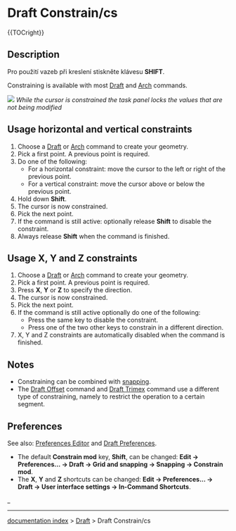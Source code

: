 # Draft Constrain/cs
{{TOCright}}

## Description


<div class="mw-translate-fuzzy">

Pro použití vazeb při kreslení stiskněte klávesu **SHIFT**.


</div>

Constraining is available with most [Draft](Draft_Workbench.md) and [Arch](Arch_Workbench.md) commands.

![](images/Draft_Constrain_taskpanel_example.png ) 
*While the cursor is constrained the task panel locks the values that are not being modified*

## Usage horizontal and vertical constraints 

1.  Choose a [Draft](Draft_Workbench.md) or [Arch](Arch_Workbench.md) command to create your geometry.
2.  Pick a first point. A previous point is required.
3.  Do one of the following:
    -   For a horizontal constraint: move the cursor to the left or right of the previous point.
    -   For a vertical constraint: move the cursor above or below the previous point.
4.  Hold down **Shift**.
5.  The cursor is now constrained.
6.  Pick the next point.
7.  If the command is still active: optionally release **Shift** to disable the constraint.
8.  Always release **Shift** when the command is finished.

## Usage X, Y and Z constraints 

1.  Choose a [Draft](Draft_Workbench.md) or [Arch](Arch_Workbench.md) command to create your geometry.
2.  Pick a first point. A previous point is required.
3.  Press **X**, **Y** or **Z** to specify the direction.
4.  The cursor is now constrained.
5.  Pick the next point.
6.  If the command is still active optionally do one of the following:
    -   Press the same key to disable the constraint.
    -   Press one of the two other keys to constrain in a different direction.
7.  X, Y and Z constraints are automatically disabled when the command is finished.

## Notes

-   Constraining can be combined with [snapping](Draft_Snap.md).
-   The [Draft Offset](Draft_Offset.md) command and [Draft Trimex](Draft_Trimex.md) command use a different type of constraining, namely to restrict the operation to a certain segment.

## Preferences

See also: [Preferences Editor](Preferences_Editor.md) and [Draft Preferences](Draft_Preferences.md).

-   The default **Constrain mod** key, **Shift**, can be changed: **Edit → Preferences... → Draft → Grid and snapping → Snapping → Constrain mod**.
-   The **X**, **Y** and **Z** shortcuts can be changed: **Edit → Preferences... → Draft → User interface settings → In-Command Shortcuts**.


<div class="mw-translate-fuzzy">


</div>


  

_

---
[documentation index](../README.md) > [Draft](Draft_Workbench.md) > Draft Constrain/cs
